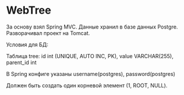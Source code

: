 # WebTree

За основу взял Spring MVC. Данные хранил в базе данных Postgre. Разворачивал проект на Tomcat.

Условия для БД:

Таблица tree:
id int (UNIQUE, AUTO INC, PK),
value VARCHAR(255),
parent_id int

В Spring конфиге указаны username(postgres), password(postgres)

Должен быть создать один корневой элемент (1, ROOT, NULL).
